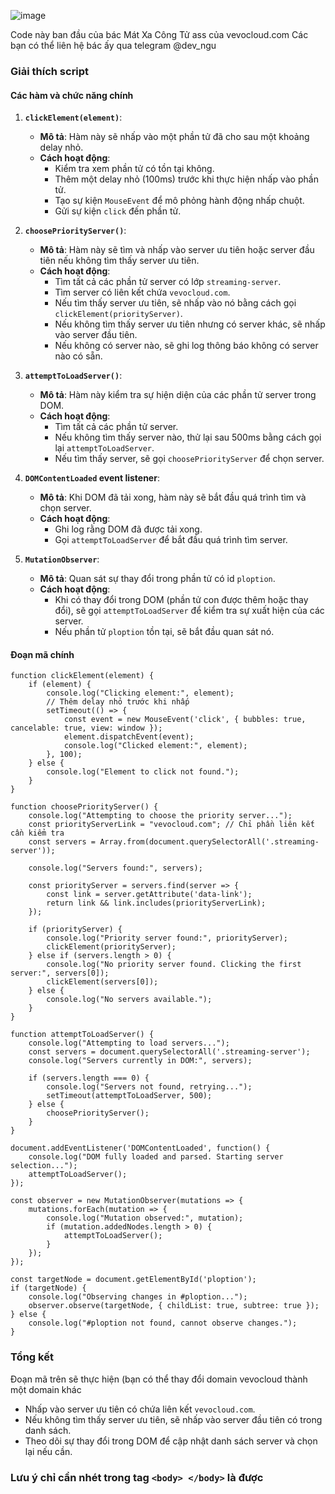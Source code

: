 ![image](https://github.com/user-attachments/assets/c854b293-9398-4a8c-b286-0756d8eb2a17)

Code này ban đầu của bác Mát Xa Công Tử ass của vevocloud.com
Các bạn có thể liên hệ bác ấy qua telegram @dev_ngu

### Giải thích script

#### Các hàm và chức năng chính

1.  **`clickElement(element)`**:
    
    -   **Mô tả**: Hàm này sẽ nhấp vào một phần tử đã cho sau một khoảng delay nhỏ.
    -   **Cách hoạt động**:
        -   Kiểm tra xem phần tử có tồn tại không.
        -   Thêm một delay nhỏ (100ms) trước khi thực hiện nhấp vào phần tử.
        -   Tạo sự kiện `MouseEvent` để mô phỏng hành động nhấp chuột.
        -   Gửi sự kiện `click` đến phần tử.
2.  **`choosePriorityServer()`**:
    
    -   **Mô tả**: Hàm này sẽ tìm và nhấp vào server ưu tiên hoặc server đầu tiên nếu không tìm thấy server ưu tiên.
    -   **Cách hoạt động**:
        -   Tìm tất cả các phần tử server có lớp `streaming-server`.
        -   Tìm server có liên kết chứa `vevocloud.com`.
        -   Nếu tìm thấy server ưu tiên, sẽ nhấp vào nó bằng cách gọi `clickElement(priorityServer)`.
        -   Nếu không tìm thấy server ưu tiên nhưng có server khác, sẽ nhấp vào server đầu tiên.
        -   Nếu không có server nào, sẽ ghi log thông báo không có server nào có sẵn.
3.  **`attemptToLoadServer()`**:
    
    -   **Mô tả**: Hàm này kiểm tra sự hiện diện của các phần tử server trong DOM.
    -   **Cách hoạt động**:
        -   Tìm tất cả các phần tử server.
        -   Nếu không tìm thấy server nào, thử lại sau 500ms bằng cách gọi lại `attemptToLoadServer`.
        -   Nếu tìm thấy server, sẽ gọi `choosePriorityServer` để chọn server.
4.  **`DOMContentLoaded` event listener**:
    
    -   **Mô tả**: Khi DOM đã tải xong, hàm này sẽ bắt đầu quá trình tìm và chọn server.
    -   **Cách hoạt động**:
        -   Ghi log rằng DOM đã được tải xong.
        -   Gọi `attemptToLoadServer` để bắt đầu quá trình tìm server.
5.  **`MutationObserver`**:
    
    -   **Mô tả**: Quan sát sự thay đổi trong phần tử có id `ploption`.
    -   **Cách hoạt động**:
        -   Khi có thay đổi trong DOM (phần tử con được thêm hoặc thay đổi), sẽ gọi `attemptToLoadServer` để kiểm tra sự xuất hiện của các server.
        -   Nếu phần tử `ploption` tồn tại, sẽ bắt đầu quan sát nó.
#### Đoạn mã chính

  
    function clickElement(element) {
        if (element) {
            console.log("Clicking element:", element);
            // Thêm delay nhỏ trước khi nhấp
            setTimeout(() => {
                const event = new MouseEvent('click', { bubbles: true, cancelable: true, view: window });
                element.dispatchEvent(event);
                console.log("Clicked element:", element);
            }, 100);
        } else {
            console.log("Element to click not found.");
        }
    }

    function choosePriorityServer() {
        console.log("Attempting to choose the priority server...");
        const priorityServerLink = "vevocloud.com"; // Chỉ phần liên kết cần kiểm tra
        const servers = Array.from(document.querySelectorAll('.streaming-server'));

        console.log("Servers found:", servers);

        const priorityServer = servers.find(server => {
            const link = server.getAttribute('data-link');
            return link && link.includes(priorityServerLink);
        });

        if (priorityServer) {
            console.log("Priority server found:", priorityServer);
            clickElement(priorityServer);
        } else if (servers.length > 0) {
            console.log("No priority server found. Clicking the first server:", servers[0]);
            clickElement(servers[0]);
        } else {
            console.log("No servers available.");
        }
    }

    function attemptToLoadServer() {
        console.log("Attempting to load servers...");
        const servers = document.querySelectorAll('.streaming-server');
        console.log("Servers currently in DOM:", servers);

        if (servers.length === 0) {
            console.log("Servers not found, retrying...");
            setTimeout(attemptToLoadServer, 500);
        } else {
            choosePriorityServer();
        }
    }

    document.addEventListener('DOMContentLoaded', function() {
        console.log("DOM fully loaded and parsed. Starting server selection...");
        attemptToLoadServer();
    });

    const observer = new MutationObserver(mutations => {
        mutations.forEach(mutation => {
            console.log("Mutation observed:", mutation);
            if (mutation.addedNodes.length > 0) {
                attemptToLoadServer();
            }
        });
    });

    const targetNode = document.getElementById('ploption');
    if (targetNode) {
        console.log("Observing changes in #ploption...");
        observer.observe(targetNode, { childList: true, subtree: true });
    } else {
        console.log("#ploption not found, cannot observe changes.");
    }



### Tổng kết

Đoạn mã trên sẽ thực hiện (bạn có thể thay đổi domain vevocloud thành một domain khác
-   Nhấp vào server ưu tiên có chứa liên kết `vevocloud.com`.
-   Nếu không tìm thấy server ưu tiên, sẽ nhấp vào server đầu tiên có trong danh sách.
-   Theo dõi sự thay đổi trong DOM để cập nhật danh sách server và chọn lại nếu cần.

### Lưu ý chỉ cần nhét trong tag `<body> </body>` là được
